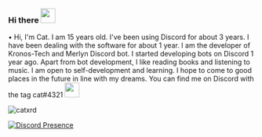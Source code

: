 ### Hi there <img src = "https://cdn.discordapp.com/emojis/763113602868707328.png?v=1" high="20px" width="30px">


• Hi, I'm Cat. I am 15 years old. I've been using Discord for about 3 years. I have been dealing with the software for about 1 year. I am the developer of Kronos-Tech and Merlyn Discord bot. I started developing bots on Discord 1 year ago. Apart from bot development, I like reading books and listening to music. I am open to self-development and learning. I hope to come to good places in the future in line with my dreams. You can find me on Discord with the tag cat#4321  <img src = "https://cdn.discordapp.com/emojis/844476750573731840.gif?v=1" high="20px" width="30px">

<img src="https://komarev.com/ghpvc/?username=catxrd&label=Number%20Visitors&color=E3F0FF" alt="catxrd" />


[![Discord Presence](https://lanyard-profile-readme.vercel.app/api/377152186234437633?theme=light&bg=E3F0FF&animated=false&hideDiscrim=false&borderRadius=30px)](https://discord.com/users/377152186234437633)
